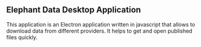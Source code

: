 ## Elephant Data Desktop Application

This application is an Electron application written in javascript that allows to download data from different providers.
It helps to get and open published files quickly. 